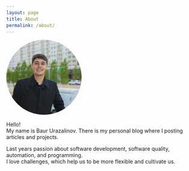 ```yaml
---
layout: page
title: About
permalink: /about/
---
```

<style>
img {
  border-radius: 50%;
}
</style>

<img src="/assets/baur.png" alt="Baur Urazalinov" style="width:200px">

Hello! <br>
My name is Baur Urazalinov. There is my personal blog where I posting articles and projects. <br>

Last years passion about software development, software quality, automation, and programming. <br>
I love challenges, which help us to be more flexible and cultivate us. <br>
